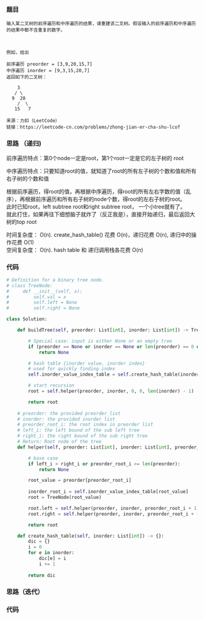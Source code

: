 ### 题目
```
输入某二叉树的前序遍历和中序遍历的结果，请重建该二叉树。假设输入的前序遍历和中序遍历的结果中都不含重复的数字。

 

例如，给出

前序遍历 preorder = [3,9,20,15,7]
中序遍历 inorder = [9,3,15,20,7]
返回如下的二叉树：

    3
   / \
  9  20
    /  \
   15   7

来源：力扣（LeetCode）
链接：https://leetcode-cn.com/problems/zhong-jian-er-cha-shu-lcof
```

### 思路 （递归)
前序遍历特点：第0个node一定是root，第1个root一定是它的左子树的 root

中序遍历特点：只要知道root的值，就知道了root的所有左子树的个数和值和所有右子树的个数和值

根据前序遍历，得root的值，再根据中序遍历，得root的所有左右字数的值（乱序），再根据前序遍历和所有右子树的node个数，得root的左右子树的root。  
此时已知root，left subtree root和right subtree root，
一个小tree就有了。  
就此打住，如果再往下细想脑子就炸了（反正我是），直接开始递归，最后返回大树的top root 
 
时间复杂度： O(n). create_hash_table() 花费 O(n)，递归花费 O(n), 递归中的操作花费 O(1)  
空间复杂度： O(n). hash table 和 递归调用栈各花费 O(n)

### 代码
```py
# Definition for a binary tree node.
# class TreeNode:
#     def __init__(self, x):
#         self.val = x
#         self.left = None
#         self.right = None

class Solution:

    def buildTree(self, preorder: List[int], inorder: List[int]) -> TreeNode:

        # Special case: input is either None or an empty tree
        if (preorder == None or inorder == None or len(preorder) == 0 or len(inorder) == 0):
            return None

        # hash table {inorder value, inorder index}
        # used for quickly finding index
        self.inorder_value_index_table = self.create_hash_table(inorder)

        # start recursion
        root = self.helper(preorder, inorder, 0, 0, len(inorder) - 1)

        return root
            
    # preorder: the provided preorder list
    # inorder: the provided inorder list
    # preorder_root_i: the root index in preorder list
    # left_i: the left bound of the sub left tree
    # right_i: the right bound of the sub right tree
    # Return: Root node of the tree
    def helper(self, preorder: List[int], inorder: List[int], preorder_root_i: int, left_i: int, right_i: int) -> TreeNode:

        # base case
        if left_i > right_i or preorder_root_i >= len(preorder):
            return None

        root_value = preorder[preorder_root_i]
        
        inorder_root_i = self.inorder_value_index_table[root_value]
        root = TreeNode(root_value)

        root.left = self.helper(preorder, inorder, preorder_root_i + 1, left_i, inorder_root_i - 1)
        root.right = self.helper(preorder, inorder, preorder_root_i + (inorder_root_i - left_i + 1), inorder_root_i + 1, right_i)

        return root

    def create_hash_table(self, inorder: List[int]) -> {}:
        dic = {}
        i = 0
        for e in inorder:
            dic[e] = i
            i += 1
        
        return dic

```

### 思路（迭代）

### 代码
